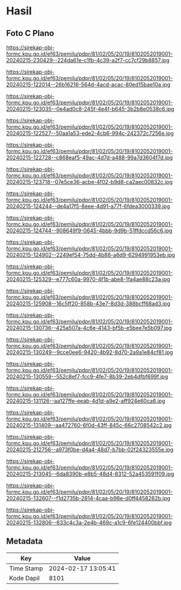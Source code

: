 # Hasil

## Foto C Plano

https://sirekap-obj-formc.kpu.go.id/ef63/pemilu/pdpr/81/02/05/20/19/8102052019001-20240215-230429--224da61e-c1fb-4c39-a2f7-cc7cf29b8857.jpg

https://sirekap-obj-formc.kpu.go.id/ef63/pemilu/pdpr/81/02/05/20/19/8102052019001-20240215-122014--26b16216-564d-4acd-acac-80ed15bae10a.jpg

https://sirekap-obj-formc.kpu.go.id/ef63/pemilu/pdpr/81/02/05/20/19/8102052019001-20240215-123035--0e4ad0c8-245f-4e4f-b645-3b2b8e0538c6.jpg

https://sirekap-obj-formc.kpu.go.id/ef63/pemilu/pdpr/81/02/05/20/19/8102052019001-20240215-122527--50aa1a53-ede2-4cb6-994c-242372c7256e.jpg

https://sirekap-obj-formc.kpu.go.id/ef63/pemilu/pdpr/81/02/05/20/19/8102052019001-20240215-122728--c868eaf5-49ac-4d7d-a488-99a7d3604f7d.jpg

https://sirekap-obj-formc.kpu.go.id/ef63/pemilu/pdpr/81/02/05/20/19/8102052019001-20240215-123718--07e5ce36-acbe-4f02-b9d8-ca2aec00832c.jpg

https://sirekap-obj-formc.kpu.go.id/ef63/pemilu/pdpr/81/02/05/20/19/8102052019001-20240215-124244--de4a17f5-8eee-4d91-a77f-6fdea3000339.jpg

https://sirekap-obj-formc.kpu.go.id/ef63/pemilu/pdpr/81/02/05/20/19/8102052019001-20240215-124744--908649f9-0645-4bbb-9d9b-51ffdccd56c6.jpg

https://sirekap-obj-formc.kpu.go.id/ef63/pemilu/pdpr/81/02/05/20/19/8102052019001-20240215-124902--2249ef54-75dd-4b88-a6d9-6294991953eb.jpg

https://sirekap-obj-formc.kpu.go.id/ef63/pemilu/pdpr/81/02/05/20/19/8102052019001-20240215-125329--e777c60a-9970-4f1b-abe8-1fa4ae88c23a.jpg

https://sirekap-obj-formc.kpu.go.id/ef63/pemilu/pdpr/81/02/05/20/19/8102052019001-20240215-125908--16c5ff20-858b-43e7-8d3d-388bcff68ad3.jpg

https://sirekap-obj-formc.kpu.go.id/ef63/pemilu/pdpr/81/02/05/20/19/8102052019001-20240215-130736--425a507a-4c6e-4143-bf5b-e5bee7e5b097.jpg

https://sirekap-obj-formc.kpu.go.id/ef63/pemilu/pdpr/81/02/05/20/19/8102052019001-20240215-130249--9cce0ee6-9420-4b92-8d70-2a9a1e84cf81.jpg

https://sirekap-obj-formc.kpu.go.id/ef63/pemilu/pdpr/81/02/05/20/19/8102052019001-20240215-130559--552c8ef7-fcc9-4fe7-8b39-2eb4dfbf699f.jpg

https://sirekap-obj-formc.kpu.go.id/ef63/pemilu/pdpr/81/02/05/20/19/8102052019001-20240215-131126--aa127ffe-eeab-4d1d-a9e2-aff924e60ca6.jpg

https://sirekap-obj-formc.kpu.go.id/ef63/pemilu/pdpr/81/02/05/20/19/8102052019001-20240215-131409--aa472760-6f0d-43ff-845c-66c2708542c2.jpg

https://sirekap-obj-formc.kpu.go.id/ef63/pemilu/pdpr/81/02/05/20/19/8102052019001-20240215-212756--a973f0be-d4a4-48d7-b7bb-02f24323555e.jpg

https://sirekap-obj-formc.kpu.go.id/ef63/pemilu/pdpr/81/02/05/20/19/8102052019001-20240215-213045--6da8390b-e8b5-48d4-8312-52a453591f09.jpg

https://sirekap-obj-formc.kpu.go.id/ef63/pemilu/pdpr/81/02/05/20/19/8102052019001-20240215-132607--f1d2735b-2814-4caa-b98e-d0ff4458282b.jpg

https://sirekap-obj-formc.kpu.go.id/ef63/pemilu/pdpr/81/02/05/20/19/8102052019001-20240215-132806--633c4c3a-2e4b-469c-a1c9-6fe124400bbf.jpg


## Metadata

| Key        | Value               |
| ---------- | ------------------- |
| Time Stamp | 2024-02-17 13:05:41 |
| Kode Dapil | 8101                |




